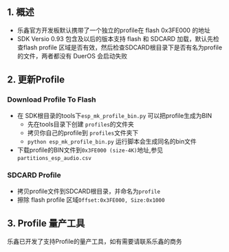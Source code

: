 ## 1. 概述 
- 乐鑫官方开发板默认携带了一个独立的profile在 flash 0x3FE000 的地址
- SDK Versio 0.93 包含及以后的版本支持 flash 和 SDCARD 加载，默认先检查flash profile 区域是否有效，然后检查SDCARD根目录下是否有名为profile的文件，两者都没有 DuerOS 会启动失败

## 2. 更新Profile
### Download Profile To Flash
- 在 SDK根目录的tools下`esp_mk_profile_bin.py` 可以把profile生成为BIN
    + 先在tools目录下创建 `profiles`的文件夹
    + 拷贝你自己的profile到 `profiles`文件夹下
    + `python esp_mk_profile_bin.py` 运行脚本会生成同名的bin文件
- 下载profile的BIN文件到`0x3FE000 (size-4K)`地址,参见`partitions_esp_audio.csv`

### SDCARD Profile
- 拷贝profile文件到SDCARD根目录，并命名为`profile`
- 擦除 flash profile 区域`Offset:0x3FE000, Size:0x1000`

## 3. Profile 量产工具 
乐鑫已开发了支持Profile的量产工具，如有需要请联系乐鑫的商务
